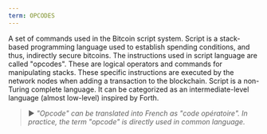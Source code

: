 ```yaml
---
term: OPCODES
---
```


A set of commands used in the Bitcoin script system. Script is a stack-based programming language used to establish spending conditions, and thus, indirectly secure bitcoins. The instructions used in script language are called "opcodes". These are logical operators and commands for manipulating stacks. These specific instructions are executed by the network nodes when adding a transaction to the blockchain. Script is a non-Turing complete language. It can be categorized as an intermediate-level language (almost low-level) inspired by Forth.

> ► *"Opcode" can be translated into French as "code opératoire". In practice, the term "opcode" is directly used in common language.*